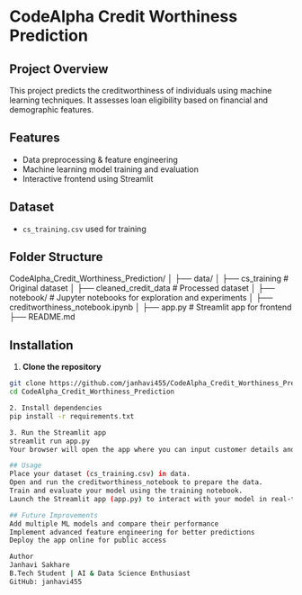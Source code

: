 # CodeAlpha Credit Worthiness Prediction

## Project Overview
This project predicts the creditworthiness of individuals using machine learning techniques. It assesses loan eligibility based on financial and demographic features.

## Features
- Data preprocessing & feature engineering
- Machine learning model training and evaluation
- Interactive frontend using Streamlit

## Dataset
- `cs_training.csv` used for training

## Folder Structure
CodeAlpha_Credit_Worthiness_Prediction/
│
├── data/
│   ├── cs_training # Original dataset 
│   ├── cleaned_credit_data # Processed dataset
│
├── notebook/               # Jupyter notebooks for exploration and experiments
│   ├── creditworthiness_notebook.ipynb
│
├── app.py                   # Streamlit app for frontend
├── README.md

## Installation

1. **Clone the repository**
```bash
git clone https://github.com/janhavi455/CodeAlpha_Credit_Worthiness_Prediction.git
cd CodeAlpha_Credit_Worthiness_Prediction

2. Install dependencies
pip install -r requirements.txt

3. Run the Streamlit app
streamlit run app.py
Your browser will open the app where you can input customer details and get creditworthiness predictions.

## Usage
Place your dataset (cs_training.csv) in data.
Open and run the creditworthiness_notebook to prepare the data.
Train and evaluate your model using the training notebook.
Launch the Streamlit app (app.py) to interact with your model in real-time.

## Future Improvements
Add multiple ML models and compare their performance
Implement advanced feature engineering for better predictions
Deploy the app online for public access

Author
Janhavi Sakhare
B.Tech Student | AI & Data Science Enthusiast
GitHub: janhavi455

